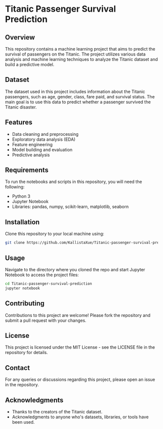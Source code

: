 # Titanic Passenger Survival Prediction

## Overview
This repository contains a machine learning project that aims to predict the survival of passengers on the Titanic. The project utilizes various data analysis and machine learning techniques to analyze the Titanic dataset and build a predictive model.

## Dataset
The dataset used in this project includes information about the Titanic passengers, such as age, gender, class, fare paid, and survival status. The main goal is to use this data to predict whether a passenger survived the Titanic disaster.

## Features
- Data cleaning and preprocessing
- Exploratory data analysis (EDA)
- Feature engineering
- Model building and evaluation
- Predictive analysis

## Requirements
To run the notebooks and scripts in this repository, you will need the following:
- Python 3
- Jupyter Notebook
- Libraries: pandas, numpy, scikit-learn, matplotlib, seaborn

## Installation
Clone this repository to your local machine using:
```bash
git clone https://github.com/KallistaXue/Titanic-passenger-survival-prediction.git
```

## Usage 
Navigate to the directory where you cloned the repo and start Jupyter Notebook to access the project files:
```bash
cd Titanic-passenger-survival-prediction
jupyter notebook
```
## Contributing
Contributions to this project are welcome! Please fork the repository and submit a pull request with your changes.

## License
This project is licensed under the MIT License - see the LICENSE file in the repository for details.

## Contact
For any queries or discussions regarding this project, please open an issue in the repository.

## Acknowledgments
- Thanks to the creators of the Titanic dataset.
- Acknowledgments to anyone who's datasets, libraries, or tools have been used.